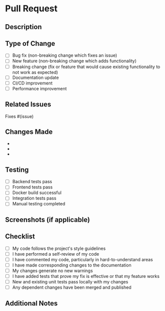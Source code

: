 # Pull Request

## Description
<!-- Describe your changes in detail -->

## Type of Change
<!-- Mark the relevant option with an "x" -->

- [ ] Bug fix (non-breaking change which fixes an issue)
- [ ] New feature (non-breaking change which adds functionality)
- [ ] Breaking change (fix or feature that would cause existing functionality to not work as expected)
- [ ] Documentation update
- [ ] CI/CD improvement
- [ ] Performance improvement

## Related Issues
<!-- Link to related issues -->
Fixes #(issue)

## Changes Made
<!-- List the main changes -->

- 
- 
- 

## Testing
<!-- Describe the tests you ran -->

- [ ] Backend tests pass
- [ ] Frontend tests pass
- [ ] Docker build successful
- [ ] Integration tests pass
- [ ] Manual testing completed

## Screenshots (if applicable)
<!-- Add screenshots to help explain your changes -->

## Checklist
<!-- Mark completed items with an "x" -->

- [ ] My code follows the project's style guidelines
- [ ] I have performed a self-review of my code
- [ ] I have commented my code, particularly in hard-to-understand areas
- [ ] I have made corresponding changes to the documentation
- [ ] My changes generate no new warnings
- [ ] I have added tests that prove my fix is effective or that my feature works
- [ ] New and existing unit tests pass locally with my changes
- [ ] Any dependent changes have been merged and published

## Additional Notes
<!-- Add any additional context about the PR -->

